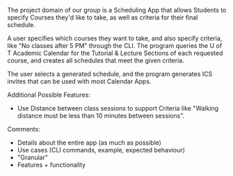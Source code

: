 The project domain of our group is a Scheduling App that allows Students to specify Courses they'd like to take, as well as criteria for their final schedule.

A user specifies which courses they want to take, and also specify criteria, like "No classes after 5 PM" through the CLI. The program queries the U of T Academic Calendar for the Tutorial & Lecture Sections of each requested course, and creates all schedules that meet the given criteria. 

The user selects a generated schedule, and the program generates ICS invites that can be used with most Calendar Apps.


Additional Possible Features:
* Use Distance between class sessions to support Criteria like "Walking distance must be less than 10 minutes between sessions".

Comments:
- Details about the entire app (as much as possible)
- Use cases (CLI commands, example, expected behaviour)
- "Granular"
- Features + functionality
